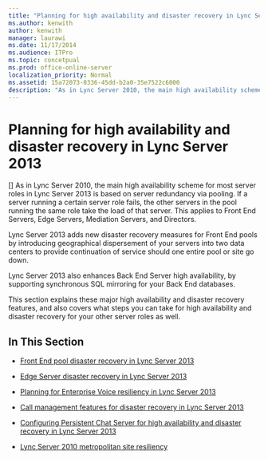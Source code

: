 ```yaml
---
title: "Planning for high availability and disaster recovery in Lync Server 2013"
ms.author: kenwith
author: kenwith
manager: laurawi
ms.date: 11/17/2014
ms.audience: ITPro
ms.topic: concetpual
ms.prod: office-online-server
localization_priority: Normal
ms.assetid: 15a72073-0336-45dd-b2a0-35e7522c6000
description: "As in Lync Server 2010, the main high availability scheme for most server roles in Lync Server 2013 is based on server redundancy via pooling. If a server running a certain server role fails, the other servers in the pool running the same role take the load of that server. This applies to Front End Servers, Edge Servers, Mediation Servers, and Directors."
---
```


# Planning for high availability and disaster recovery in Lync Server 2013
[]
As in Lync Server 2010, the main high availability scheme for most server roles in Lync Server 2013 is based on server redundancy via pooling. If a server running a certain server role fails, the other servers in the pool running the same role take the load of that server. This applies to Front End Servers, Edge Servers, Mediation Servers, and Directors.
  
Lync Server 2013 adds new disaster recovery measures for Front End pools by introducing geographical dispersement of your servers into two data centers to provide continuation of service should one entire pool or site go down. 
  
Lync Server 2013 also enhances Back End Server high availability, by supporting synchronous SQL mirroring for your Back End databases. 
  
This section explains these major high availability and disaster recovery features, and also covers what steps you can take for high availability and disaster recovery for your other server roles as well. 
  
## In This Section

- [Front End pool disaster recovery in Lync Server 2013](front-end-pool-disaster-recovery.md)
    
- [Edge Server disaster recovery in Lync Server 2013](edge-server-disaster-recovery.md)
    
- [Planning for Enterprise Voice resiliency in Lync Server 2013](planning-for-enterprise-voice-resiliency.md)
    
- [Call management features for disaster recovery in Lync Server 2013](call-management-features-for-disaster-recovery.md)
    
- [Configuring Persistent Chat Server for high availability and disaster recovery in Lync Server 2013](configuring-persistent-chat-server-for-high-availability-and-disaster-recovery.md)
    
- [Lync Server 2010 metropolitan site resiliency](lync-server-2010-metropolitan-site-resiliency.md)
    

